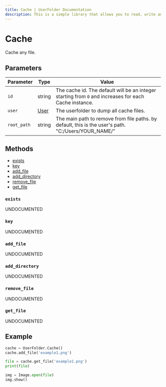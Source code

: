 ```yaml
---
title: Cache | UserFolder Documentation
description: This is a simple library that allows you to read, write and create files within your own folder inside the user folder `C:/User/USER/.python/PACKAGE_ID`
---
```


# Cache

Cache any file.

## Parameters

| Parameter   | Type                     | Value                                                                                                 |
| ----------- | ------------------------ | ----------------------------------------------------------------------------------------------------- |
| `id`        | string                   | The cache id. The default will be an integer starting from `0` and increases for each Cache instance. |
| `user`      | [User](/userfolder/User) | The userfolder to dump all cache files.                                                               |
| `root_path` | string                   | The main path to remove from file paths. by default, this is the user's path. "C:/Users/YOUR_NAME/"   |

## Methods

- [exists](#exists)
- [key](#key)
- [add_file](#add_file)
- [add_directory](#add_directory)
- [remove_file](#remove_file)
- [get_file](#get_file)

### `exists`

UNDOCUMENTED

### `key`

UNDOCUMENTED

### `add_file`

UNDOCUMENTED

### `add_directory`

UNDOCUMENTED

### `remove_file`

UNDOCUMENTED

### `get_file`

UNDOCUMENTED

## Example

```py
cache = UserFolder.Cache()
cache.add_file('example1.png')

file = cache.get_file('example1.png')
print(file)

img = Image.open(file)
img.show()
```
